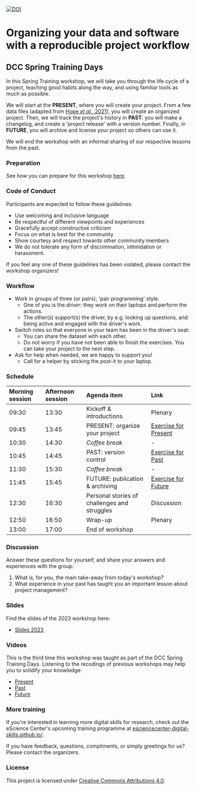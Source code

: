 [![DOI](https://zenodo.org/badge/562895173.svg)](https://zenodo.org/badge/latestdoi/562895173)


# Organizing your data and software with a reproducible project workflow

## DCC Spring Training Days

In this Spring Training workshop, we will take you through the life cycle of a
project, teaching good habits along the way, and using familiar tools as much as
possible. 

We will start at the **PRESENT**, where you will create your project.
From a few data files (adapted from [Hope _et al._, 2021](data/README.md)), you
will create an organized project. Then, we will track the project's history in
**PAST**: you will make a changelog, and create a 'project release' with a
version number. Finally, in **FUTURE**, you will archive and license your
project so others can use it.

We will end the workshop with an informal sharing of our respective lessons from
the past.

### Preparation

See how you can prepare for this workshop [here](preparation.md).

### Code of Conduct

Participants are expected to follow these guidelines:

- Use welcoming and inclusive language
- Be respectful of different viewpoints and experiences
- Gracefully accept constructive criticism
- Focus on what is best for the community
- Show courtesy and respect towards other community members
- We do not tolerate any form of discrimination, intimidation or harassment.

If you feel any one of these guidelines has been violated, please contact the workshop organizers!


### Workflow

- Work in groups of three (or pairs); 'pair programming' style.
  - One of you is the _driver_: they work on their laptops and perform the actions.
  - The other(s) support(s) the driver, by e.g. looking up questions, and being
    active and engaged with the driver's work.
- Switch roles so that everyone in your team has been in the driver's seat:
  - You can share the dataset with each other.
  - Do not worry if you have not been able to finish the exercises. You can take
    your project to the next step.
- Ask for help when needed, we are happy to support you!
  - Call for a helper by sticking the post-it to your laptop.
 

### Schedule

| Morning session  | Afternoon session  | Agenda item | Link |
|:------|:------|:------------|:-----|
| 09:30 | 13:30 | Kickoff & introductions | Plenary |
| 09:45 | 13:45 | PRESENT: organize your project | [Exercise for Present](lessons/present.md#exercise) |
| 10:30 | 14:30 | _Coffee break_ | - |
| 10:45 | 14:45 | PAST: version control | [Exercise for Past](lessons/past.md#exercise) |
| 11:30 | 15:30 | _Coffee break_ | - |
| 11:45 | 15:45 | FUTURE: publication & archiving | [Exercise for Future](lessons/future.md#exercise) |
| 12:30 | 16:30 | Personal stories of challenges and struggles  | Discussion |
| 12:50 | 16:50 | Wrap-up | Plenary |
| 13:00 | 17:00 | End of workshop |  |

### Discussion

Answer these questions for yourself, and share your answers and experiences with
the group:

1. What is, for you, the main take-away from today's workshop?
1. What experience in your past has taught you an important lesson about project
   management?


### Slides

Find the slides of the 2023 workshop here:

* [Slides 2023](presentations/DCC_presentation_for_movie.pptx.pdf)
   
### Videos

This is the third time this workshop was taught as part of the DCC Spring Training Days. Listening to the recodings of previous workshops may help you to solidify your knowledge:

* [Present](lessons/present.md)
* [Past](lessons/past.md)
* [Future](lessons/future.md)

### More training

If you're interested in learning more digital skills for research, check out the
eScience Center's upcoming training programme at
[esciencecenter-digital-skills.github.io/](https://esciencecenter-digital-skills.github.io/). 

If you have feedback, questions, compliments, or simply greetings for us? Please contact the organizers.

### License

This project is licensed under [Creative Commons Attributions
4.0](https://creativecommons.org/licenses/by/4.0/).
